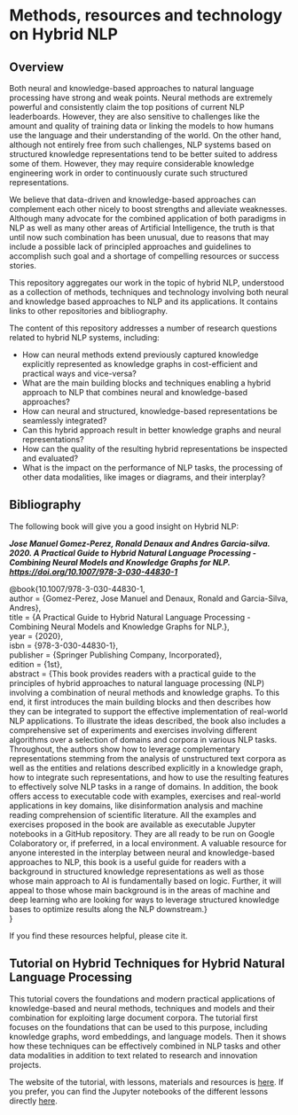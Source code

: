 # Methods, resources and technology on Hybrid NLP

## Overview
Both neural and knowledge-based approaches to natural language processing have strong and weak points. Neural methods are extremely powerful and consistently claim the top positions of current NLP leaderboards. However, they are also sensitive to challenges like the amount and quality of training data or linking the models to how humans use the language and their understanding of the world. On the other hand, although not entirely free from such challenges, NLP systems based on structured knowledge representations tend to be better suited to address some of them. However, they may require considerable knowledge engineering work in order to continuously curate such structured representations. 

We believe that data-driven and knowledge-based approaches can complement each other nicely to boost strengths and alleviate weaknesses. Although many advocate for the combined application of both paradigms in NLP as well as many other areas of Artificial Intelligence, the truth is that until now such combination has been unusual, due to reasons that may include a possible lack of principled approaches and guidelines to accomplish such goal and a shortage of compelling resources or success stories. 

This repository aggregates our work in the topic of hybrid NLP, understood as a collection of methods, techniques and technology involving both neural and knowledge based approaches to NLP and its applications. It contains links to other repositories and bibliography.

The content of this repository addresses a number of research questions related to hybrid NLP systems, including: 
* How can neural methods extend previously captured knowledge explicitly represented as knowledge graphs in cost-efficient and practical ways and vice-versa?
* What are the main building blocks and techniques enabling a hybrid approach to NLP that combines neural and knowledge-based approaches?
* How can neural and structured, knowledge-based representations be seamlessly integrated?
* Can this hybrid approach result in better knowledge graphs and neural representations?
* How can the quality of the resulting hybrid representations be inspected and evaluated?
* What is the impact on the performance of NLP tasks, the processing of other data modalities, like images or diagrams, and their interplay?

## Bibliography

The following book will give you a good insight on Hybrid NLP:

**_Jose Manuel Gomez-Perez, Ronald Denaux and Andres Garcia-silva. 2020. A Practical Guide to Hybrid Natural Language Processing - Combining Neural Models and Knowledge Graphs for NLP. https://doi.org/10.1007/978-3-030-44830-1_**

@book{10.1007/978-3-030-44830-1,  
author = {Gomez-Perez, Jose Manuel and Denaux, Ronald and Garcia-Silva, Andres},  
title = {A Practical Guide to Hybrid Natural Language Processing - Combining Neural Models and Knowledge Graphs for NLP.},  
year = {2020},  
isbn = {978-3-030-44830-1},  
publisher = {Springer Publishing Company, Incorporated},  
edition = {1st},  
abstract = {This book provides readers with a practical guide to the principles of hybrid approaches to natural language processing (NLP) involving a combination of neural methods and knowledge graphs. To this end, it first introduces the main building blocks and then describes how they can be integrated to support the effective implementation of real-world NLP applications. To illustrate the ideas described, the book also includes a comprehensive set of experiments and exercises involving different algorithms over a selection of domains and corpora in various NLP tasks. Throughout, the authors show how to leverage complementary representations stemming from the analysis of unstructured text corpora as well as the entities and relations described explicitly in a knowledge graph, how to integrate such representations, and how to use the resulting features to effectively solve NLP tasks in a range of domains. In addition, the book offers access to executable code with examples, exercises and real-world applications in key domains, like disinformation analysis and machine reading comprehension of scientific literature. All the examples and exercises proposed in the book are available as executable Jupyter notebooks in a GitHub repository. They are all ready to be run on Google Colaboratory or, if preferred, in a local environment. A valuable resource for anyone interested in the interplay between neural and knowledge-based approaches to NLP, this book is a useful guide for readers with a background in structured knowledge representations as well as those whose main approach to AI is fundamentally based on logic. Further, it will appeal to those whose main background is in the areas of machine and deep learning who are looking for ways to leverage structured knowledge bases to optimize results along the NLP downstream.}  
}

If you find these resources helpful, please cite it.

## Tutorial on Hybrid Techniques for Hybrid Natural Language Processing

This tutorial covers the foundations and modern practical applications of knowledge-based and neural methods, techniques and models and their combination for exploiting large document corpora. The tutorial first focuses on the foundations that can be used to this purpose, including knowledge graphs, word embeddings, and language models. Then it shows how these techniques can be effectively combined in NLP tasks and other data modalities in addition to text related to research and innovation projects. 

The website of the tutorial, with lessons, materials and resources is [here](http://hybridnlp.expertsystemlab.com/tutorial/). If you prefer, you can find the Jupyter notebooks of the different lessons directly [here](https://github.com/hybridnlp/tutorial).




